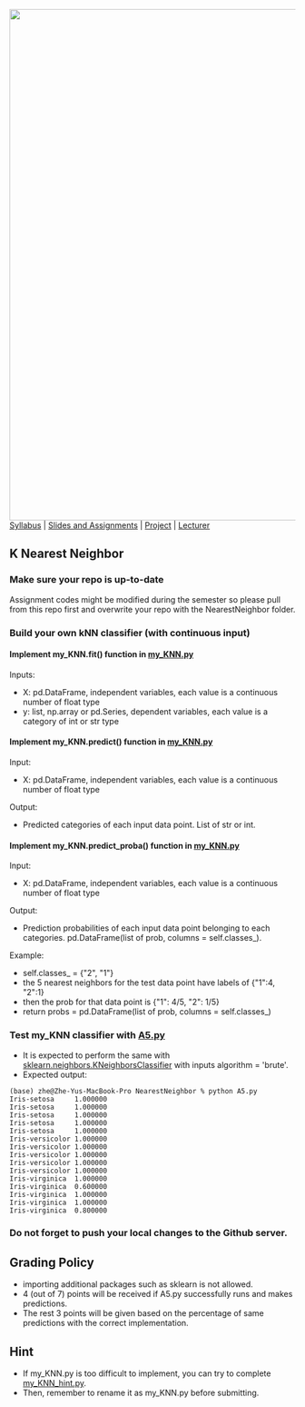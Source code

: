 [<img width=900 src="https://github.com/hil-se/fds/blob/master/img/title.png?raw=yes">](https://github.com/hil-se/fds/blob/master/README.md)   
[Syllabus](https://github.com/hil-se/fds/blob/master/README.md) |
[Slides and Assignments](https://github.com/hil-se/fds/blob/master/assignments/README.md) |
[Project](https://github.com/hil-se/fds/blob/master/assignments/project.md) |
[Lecturer](http://zhe-yu.github.io) 


## K Nearest Neighbor

### Make sure your repo is up-to-date

Assignment codes might be modified during the semester so please pull from this repo first and overwrite your repo with the NearestNeighbor folder. 

### Build your own kNN classifier (with continuous input)

#### Implement my_KNN.fit() function in [my_KNN.py](https://github.com/hil-se/fds/blob/master/assignments/NearestNeighbor/my_KNN.py)
Inputs:
- X: pd.DataFrame, independent variables, each value is a continuous number of float type
- y: list, np.array or pd.Series, dependent variables, each value is a category of int or str type

#### Implement my_KNN.predict() function in [my_KNN.py](https://github.com/hil-se/fds/blob/master/assignments/NearestNeighbor/my_KNN.py)
Input:
- X: pd.DataFrame, independent variables, each value is a continuous number of float type

Output:
- Predicted categories of each input data point. List of str or int.

#### Implement my_KNN.predict_proba() function in [my_KNN.py](https://github.com/hil-se/fds/blob/master/assignments/NearestNeighbor/my_KNN.py)
Input:
- X: pd.DataFrame, independent variables, each value is a continuous number of float type

Output:
- Prediction probabilities of each input data point belonging to each categories. pd.DataFrame(list of prob, columns = self.classes_).

Example:
- self.classes_ = {"2", "1"}
- the 5 nearest neighbors for the test data point have labels of {"1":4, "2":1}
- then the prob for that data point is {"1": 4/5, "2": 1/5}
- return probs = pd.DataFrame(list of prob, columns = self.classes_)

### Test my_KNN classifier with [A5.py](https://github.com/hil-se/fds/blob/master/assignments/NearestNeighbor/A5.py)
 - It is expected to perform the same with [sklearn.neighbors.KNeighborsClassifier](https://scikit-learn.org/stable/modules/generated/sklearn.neighbors.KNeighborsClassifier.html) with inputs algorithm = 'brute'.
 - Expected output:
 ```
 (base) zhe@Zhe-Yus-MacBook-Pro NearestNeighbor % python A5.py 
Iris-setosa     1.000000
Iris-setosa     1.000000
Iris-setosa     1.000000
Iris-setosa     1.000000
Iris-setosa     1.000000
Iris-versicolor 1.000000
Iris-versicolor 1.000000
Iris-versicolor 1.000000
Iris-versicolor 1.000000
Iris-versicolor 1.000000
Iris-virginica  1.000000
Iris-virginica  0.600000
Iris-virginica  1.000000
Iris-virginica  1.000000
Iris-virginica  0.800000
 ```
 


### Do not forget to push your local changes to the Github server.

 
 ## Grading Policy
 - importing additional packages such as sklearn is not allowed.
 - 4 (out of 7) points will be received if A5.py successfully runs and makes predictions.
 - The rest 3 points will be given based on the percentage of same predictions with the correct implementation.

## Hint
 - If my_KNN.py is too difficult to implement, you can try to complete [my_KNN_hint.py](https://github.com/hil-se/fds/blob/master/assignments/NearestNeighbor/my_KNN_hint.py).
 - Then, remember to rename it as my_KNN.py before submitting.

